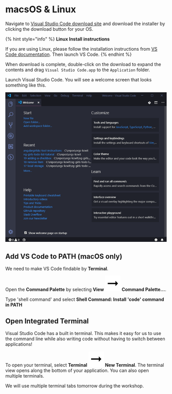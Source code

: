 # macsOS & Linux

Navigate to [Visual Studio Code download site](https://code.visualstudio.com/download) and download the installer by clicking the download button for your OS.

{% hint style="info" %}
**Linux Install instructions**

If you are using Linux, please follow the installation instructions from [VS Code documentation](https://code.visualstudio.com/docs/setup/linux). Then launch VS Code.
{% endhint %}

When download is complete, double-click on the download to expand the contents and drag `Visual Studio Code.app` to the `Application` folder. 


Launch Visual Studio Code. You will see a welcome screen that looks something like this.

![](../.gitbook/assets/vs-code-welcome.png)


## Add VS Code to PATH \(macOS only\)

We need to make VS Code findable by **Terminal**.

Open the **Command Palette** by selecting **View** ![](../.gitbook/assets/arrow-right.svg) **Command Palette...**.

Type 'shell command' and select **Shell Command: Install 'code' command in PATH**


## Open Integrated Terminal

Visual Studio Code has a built in terminal. This makes it easy for us to use the command line while also writing code without having to switch between applications!

To open your terminal, select **Terminal** ![](../.gitbook/assets/arrow-right.svg) **New Terminal**. The terminal view opens along the bottom of your application. You can also open multiple terminals.

We will use multiple terminal tabs tomorrow during the workshop.
